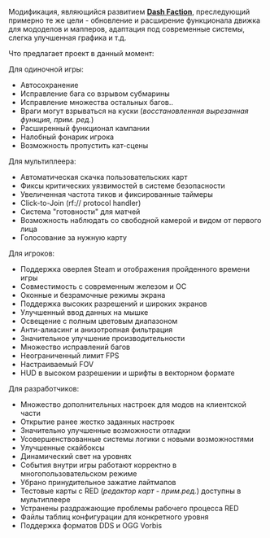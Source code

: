 Модификация, являющийся развитием **[Dash Faction](https://www.gamesrevival.ru/games/Red_Faction/Dash_Faction/)**, преследующий примерно те же цели - обновление и расширение функционала движка для мододелов и мапперов, адаптация под современные системы, слегка улучшенная графика и т.д.

Что предлагает проект в данный момент:

Для одиночной игры:

* Автосохранение
* Исправление бага со взрывом субмарины
* Исправление множества остальных багов..
* Враги могут взрываться на куски (*восстановленная вырезанная функция, прим. ред.*)
* Расширенный функционал кампании
* Налобный фонарик игрока
* Возможность пропустить кат-сцены

Для мультиплеера:

* Автоматическая скачка пользовательских карт
* Фиксы критических уязвимостей в системе безопасности
* Увеличенная частота тиков и фиксированные таймеры
* Click-to-Join (rf:// protocol handler)
* Система "готовности" для матчей
* Возможность наблюдать со свободной камерой и видом от первого лица
* Голосование за нужную карту

Для игроков:

* Поддержка оверлея Steam и отображения пройденного времени игры
* Совместимость с современным железом и ОС
* Оконные и безрамочные режимы экрана
* Поддержка высоких разрешений и широких экранов
* Улучшенный ввод данных на мышке
* Освещение с полным цветовым диапазоном
* Анти-алиасинг и анизотропная фильтрация
* Значительное улучшение производительности
* Множество исправлений багов
* Неограниченный лимит FPS
* Настраиваемый FOV
* HUD в высоком разрешении и шрифты в векторном формате

Для разработчиков:

* Множество дополнительных настроек для модов на клиентской части
* Открытие ранее жестко заданных настроек
* Значительно улучшенные возможности отладки
* Усовершенствованные системы логики с новыми возможностями
* Улучшенные скайбоксы
* Динамический свет на уровнях
* События внутри игры работают корректно в многопользовательском режиме
* Убрано принудительное зажатие лайтмапов
* Тестовые карты с RED (*редактор карт - прим.ред.*) доступны в мультиплеере
* Устранены раздражающие проблемы рабочего процесса RED
* Файлы таблиц конфигурации для конкретного уровня
* Поддержка форматов DDS и OGG Vorbis
